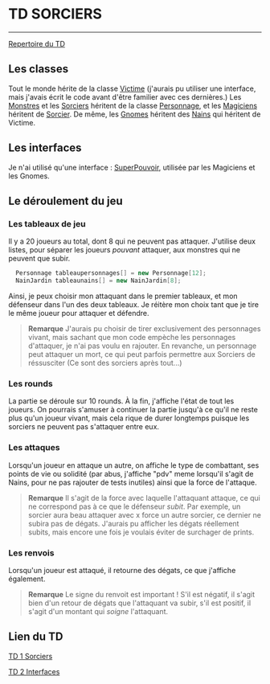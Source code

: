 # TD SORCIERS
--------
[Repertoire du TD](./TD-Sorcier)

## Les classes

  Tout le monde hérite de la classe [Victime](./TD-Sorcier/src/com/company/Victime.java) (j'aurais pu utiliser une interface, mais j'avais écrit le code avant d'être familier avec ces dernières.) 
  Les [Monstres](./TD-Sorcier/src/com/company/Monstre.java) et les [Sorciers](./TD-Sorcier/src/com/company/Sorcier.java) héritent de la classe [Personnage](./TD-Sorcier/src/com/company/Personnage.java), et les [Magiciens](./TD-Sorcier/src/com/company/Magicien.java) héritent de [Sorcier](./TD-Sorcier/src/com/company/Sorcier.java).
  De même, les [Gnomes](./TD-Sorcier/src/com/company/GnomeJardin.java) héritent des [Nains](./TD-Sorcier/src/com/company/NainJardin.java) qui héritent de Victime. 
  
## Les interfaces 

  Je n'ai utilisé qu'une interface : [SuperPouvoir](./TD-Sorcier/src/com/company/SuperPouvoir.java), utilisée par les Magiciens et les Gnomes. 
  
## Le déroulement du jeu
  ### Les tableaux de jeu 
  Il y a 20 joueurs au total, dont 8 qui ne peuvent pas attaquer.
  J'utilise deux listes, pour séparer les joueurs *pouvant* attaquer, aux monstres qui ne peuvent que subir. 
``` java 
  Personnage tableaupersonnages[] = new Personnage[12];
  NainJardin tableaunains[] = new NainJardin[8];
```
        
   Ainsi, je peux choisir mon attaquant dans le premier tableaux, et mon défenseur dans l'un des deux tableaux. Je réitère mon choix tant que je tire le même joueur pour attaquer et défendre. 
  > **Remarque** J'aurais pu choisir de tirer exclusivement des personnages vivant, mais sachant que mon code empèche les personnages d'attaquer, je n'ai pas voulu en rajouter. En revanche, un personnage peut attaquer un mort, ce qui peut parfois permettre aux Sorciers de réssusciter (Ce sont des sorciers après tout...)
  
  ### Les rounds
  
  La partie se déroule sur 10 rounds. À la fin, j'affiche l'état de tout les joueurs. On pourrais s'amuser à continuer la partie jusqu'à ce qu'il ne reste plus qu'un joueur vivant, mais cela rique de durer longtemps puisque les sorciers ne peuvent pas s'attaquer entre eux. 
  
  ### Les attaques 
  
  Lorsqu'un joueur en attaque un autre, on affiche le type de combattant, ses points de vie ou solidité (par abus, j'affiche "pdv" meme lorsqu'il s'agit de Nains, pour ne pas rajouter de tests inutiles) ainsi que la force de l'attaque. 
  
  > **Remarque** Il s'agit de la force avec laquelle l'attaquant attaque, ce qui ne correspond pas à ce que le défenseur *subit*. Par exemple, un sorcier aura beau attaquer avec x force un autre sorcier, ce dernier ne subira pas de dégats. J'aurais pu afficher les dégats réellement subits, mais encore une fois je voulais éviter de surchager de prints.
  
  ### Les renvois 
  
  Lorsqu'un joueur est attaqué, il retourne des dégats, ce que j'affiche également.
  
  > **Remarque** Le signe du renvoit est important ! S'il est négatif, il s'agit bien d'un retour de dégats que l'attaquant va subir, s'il est positif, il s'agit d'un montant qui *soigne* l'attaquant. 
  
  
  ## Lien du TD 
  [TD 1 Sorciers](https://drive.google.com/file/d/19DYjv-I5QKMbT9QNpr5jO4oUujupvENE/view)
  
  [TD 2 Interfaces](https://drive.google.com/file/d/1XLclk9rF1S741GMempHZvftVMW3_tfVN/view)
